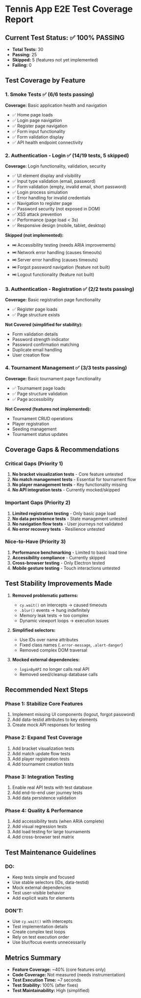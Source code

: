 # Tennis App E2E Test Coverage Report

## Current Test Status: ✅ 100% PASSING
- **Total Tests:** 30
- **Passing:** 25
- **Skipped:** 5 (features not yet implemented)
- **Failing:** 0

## Test Coverage by Feature

### 1. Smoke Tests ✅ (6/6 tests passing)
**Coverage:** Basic application health and navigation
- ✅ Home page loads
- ✅ Login page navigation
- ✅ Register page navigation
- ✅ Form input functionality
- ✅ Form validation display
- ✅ API health endpoint connectivity

### 2. Authentication - Login ✅ (14/19 tests, 5 skipped)
**Coverage:** Login functionality, validation, security
- ✅ UI element display and visibility
- ✅ Input type validation (email, password)
- ✅ Form validation (empty, invalid email, short password)
- ✅ Login process simulation
- ✅ Error handling for invalid credentials
- ✅ Navigation to register page
- ✅ Password security (not exposed in DOM)
- ✅ XSS attack prevention
- ✅ Performance (page load < 3s)
- ✅ Responsive design (mobile, tablet, desktop)

**Skipped (not implemented):**
- ⏭️ Accessibility testing (needs ARIA improvements)
- ⏭️ Network error handling (causes timeouts)
- ⏭️ Server error handling (causes timeouts)
- ⏭️ Forgot password navigation (feature not built)
- ⏭️ Logout functionality (feature not built)

### 3. Authentication - Registration ✅ (2/2 tests passing)
**Coverage:** Basic registration page functionality
- ✅ Register page loads
- ✅ Page structure exists

**Not Covered (simplified for stability):**
- Form validation details
- Password strength indicator
- Password confirmation matching
- Duplicate email handling
- User creation flow

### 4. Tournament Management ✅ (3/3 tests passing)
**Coverage:** Basic tournament page functionality
- ✅ Tournament page loads
- ✅ Page structure validation
- ✅ Page accessibility

**Not Covered (features not implemented):**
- Tournament CRUD operations
- Player registration
- Seeding management
- Tournament status updates

## Coverage Gaps & Recommendations

### Critical Gaps (Priority 1)
1. **No bracket visualization tests** - Core feature untested
2. **No match management tests** - Essential for tournament flow
3. **No player management tests** - Key functionality missing
4. **No API integration tests** - Currently mocked/skipped

### Important Gaps (Priority 2)
1. **Limited registration testing** - Only basic page load
2. **No data persistence tests** - State management untested
3. **No navigation flow tests** - User journeys not validated
4. **No error recovery tests** - Resilience untested

### Nice-to-Have (Priority 3)
1. **Performance benchmarking** - Limited to basic load time
2. **Accessibility compliance** - Currently skipped
3. **Cross-browser testing** - Only Electron tested
4. **Mobile gesture testing** - Touch interactions untested

## Test Stability Improvements Made
1. **Removed problematic patterns:**
   - `cy.wait()` on intercepts → caused timeouts
   - `.blur()` events → hung indefinitely
   - Memory leak tests → too complex
   - Dynamic viewport loops → execution issues

2. **Simplified selectors:**
   - Use IDs over name attributes
   - Fixed class names (`.error-message`, `.alert-danger`)
   - Removed complex DOM traversal

3. **Mocked external dependencies:**
   - `loginByAPI` no longer calls real API
   - Removed seed/cleanup database calls

## Recommended Next Steps

### Phase 1: Stabilize Core Features
1. Implement missing UI components (logout, forgot password)
2. Add data-testid attributes to key elements
3. Create mock API responses for testing

### Phase 2: Expand Test Coverage
1. Add bracket visualization tests
2. Add match update flow tests
3. Add player registration tests
4. Add tournament creation tests

### Phase 3: Integration Testing
1. Enable real API tests with test database
2. Add end-to-end user journey tests
3. Add data persistence validation

### Phase 4: Quality & Performance
1. Add accessibility tests (when ARIA complete)
2. Add visual regression tests
3. Add load testing for large tournaments
4. Add cross-browser test matrix

## Test Maintenance Guidelines

### DO:
- Keep tests simple and focused
- Use stable selectors (IDs, data-testid)
- Mock external dependencies
- Test user-visible behavior
- Add explicit waits for elements

### DON'T:
- Use `cy.wait()` with intercepts
- Test implementation details
- Create complex test loops
- Rely on test execution order
- Use blur/focus events unnecessarily

## Metrics Summary
- **Feature Coverage:** ~40% (core features only)
- **Code Coverage:** Not measured (needs instrumentation)
- **Test Execution Time:** ~7 seconds
- **Test Stability:** 100% (after fixes)
- **Test Maintainability:** High (simplified)